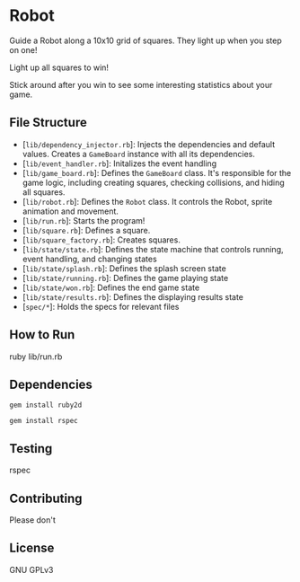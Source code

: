 # Robot

Guide a Robot along a 10x10 grid of squares. They light up when you step on one!

Light up all squares to win!

Stick around after you win to see some interesting statistics about your game.

## File Structure

- [`lib/dependency_injector.rb`]: Injects the dependencies and default values. Creates a `GameBoard` instance with all its dependencies.
- [`lib/event_handler.rb`]: Initalizes the event handling
- [`lib/game_board.rb`]: Defines the `GameBoard` class. It's responsible for the game logic, including creating squares, checking collisions, and hiding all squares.
- [`lib/robot.rb`]: Defines the `Robot` class. It controls the Robot, sprite animation and movement.
- [`lib/run.rb`]: Starts the program!
- [`lib/square.rb`]: Defines a square.
- [`lib/square_factory.rb`]: Creates squares.
- [`lib/state/state.rb`]: Defines the state machine that controls running, event handling, and changing states
- [`lib/state/splash.rb`]: Defines the splash screen state
- [`lib/state/running.rb`]: Defines the game playing state
- [`lib/state/won.rb`]: Defines the end game state
- [`lib/state/results.rb`]: Defines the displaying results state
- [`spec/*`]: Holds the specs for relevant files

## How to Run

ruby lib/run.rb

## Dependencies

`gem install ruby2d`

`gem install rspec`

## Testing

rspec

## Contributing

Please don't

## License

GNU GPLv3
